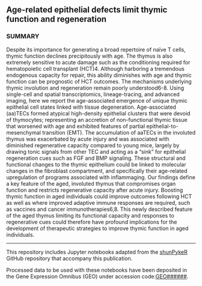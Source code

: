 ## Age-related epithelial defects limit thymic function and regeneration 

### SUMMARY

Despite its importance for generating a broad repertoire of naïve T cells, thymic function declines precipitously with age. The thymus is also extremely sensitive to acute damage such as the conditioning required for hematopoietic cell transplant (HCT)4. Although harboring a tremendous endogenous capacity for repair, this ability diminishes with age and thymic function can be prognostic of HCT outcomes. The mechanisms underlying thymic involution and regeneration remain poorly understood6-8. Using single-cell and spatial transcriptomics, lineage-tracing, and advanced imaging, here we report the age-associated emergence of unique thymic epithelial cell states linked with tissue degeneration. Age-associated (aa)TECs formed atypical high-density epithelial clusters that were devoid of thymocytes; representing an accretion of non-functional thymic tissue that worsened with age and exhibited features of partial epithelial-to-mesenchymal transition (EMT). The accumulation of aaTECs in the involuted thymus was exacerbated by acute injury and was associated with diminished regenerative capacity compared to young mice, largely by drawing tonic signals from other TEC and acting as a “sink” for epithelial regeneration cues such as FGF and BMP signaling. These structural and functional changes to the thymic epithelium could be linked to molecular changes in the fibroblast compartment, and specifically their age-related upregulation of programs associated with inflammaging. Our findings define a key feature of the aged, involuted thymus that compromises organ function and restricts regenerative capacity after acute injury. Boosting thymic function in aged individuals could improve outcomes following HCT as well as where improved adaptive immune responses are required, such as vaccines and cancer immunotherapies6,8. This newly described feature of the aged thymus limiting its functional capacity and responses to regenerative cues could therefore have profound implications for the development of therapeutic strategies to improve thymic function in aged individuals.
<hr>

This repository includes Jupyter notebooks adapted from the [shunPykeR](https://github.com/kousaa/shunPykeR) GitHub repository that accompany this publication.

Processed data to be used with these notebooks have been deposited in the Gene Expression Omnibus (GEO) under accession code:[GEO######](https://www.ncbi.nlm.nih.gov/geo/query/acc.cgi?acc=GEO######).
